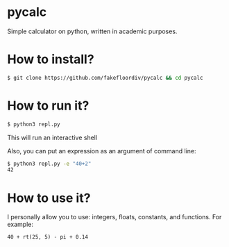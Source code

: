 # pycalc
Simple calculator on python, written in academic purposes.

# How to install?
```bash
$ git clone https://github.com/fakefloordiv/pycalc && cd pycalc
```

# How to run it?
```bash
$ python3 repl.py
```

This will run an interactive shell

Also, you can put an expression as an argument of command line:
```bash
$ python3 repl.py -e "40+2"
42
```

# How to use it?
I personally allow you to use: integers, floats, constants, and functions. For example:
```
40 + rt(25, 5) - pi + 0.14
```

